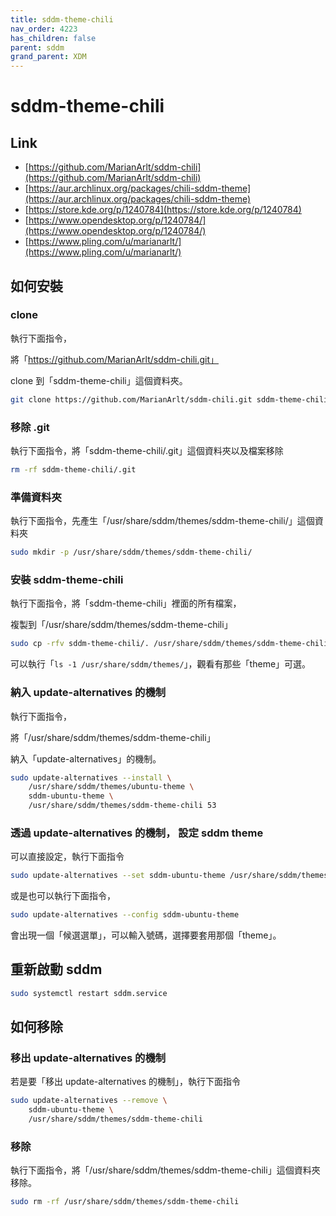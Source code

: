 ```yaml
---
title: sddm-theme-chili
nav_order: 4223
has_children: false
parent: sddm
grand_parent: XDM
---
```



# sddm-theme-chili


## Link

* [https://github.com/MarianArlt/sddm-chili](https://github.com/MarianArlt/sddm-chili)
* [https://aur.archlinux.org/packages/chili-sddm-theme](https://aur.archlinux.org/packages/chili-sddm-theme)
* [https://store.kde.org/p/1240784](https://store.kde.org/p/1240784)
* [https://www.opendesktop.org/p/1240784/](https://www.opendesktop.org/p/1240784/)
* [https://www.pling.com/u/marianarlt/](https://www.pling.com/u/marianarlt/)




## 如何安裝


### clone

執行下面指令，

將「https://github.com/MarianArlt/sddm-chili.git」

clone 到「sddm-theme-chili」這個資料夾。

``` sh
git clone https://github.com/MarianArlt/sddm-chili.git sddm-theme-chili
```


### 移除 .git

執行下面指令，將「sddm-theme-chili/.git」這個資料夾以及檔案移除

``` sh
rm -rf sddm-theme-chili/.git
```


### 準備資料夾

執行下面指令，先產生「/usr/share/sddm/themes/sddm-theme-chili/」這個資料夾

``` sh
sudo mkdir -p /usr/share/sddm/themes/sddm-theme-chili/
```


### 安裝 sddm-theme-chili

執行下面指令，將「sddm-theme-chili」裡面的所有檔案，

複製到「/usr/share/sddm/themes/sddm-theme-chili」

``` sh
sudo cp -rfv sddm-theme-chili/. /usr/share/sddm/themes/sddm-theme-chili
```

可以執行「`ls -1 /usr/share/sddm/themes/`」，觀看有那些「theme」可選。


### 納入 update-alternatives 的機制

執行下面指令，

將「/usr/share/sddm/themes/sddm-theme-chili」

納入「update-alternatives」的機制。

``` sh
sudo update-alternatives --install \
	/usr/share/sddm/themes/ubuntu-theme \
	sddm-ubuntu-theme \
	/usr/share/sddm/themes/sddm-theme-chili 53
```


### 透過 update-alternatives 的機制， 設定 sddm theme

可以直接設定，執行下面指令

``` sh
sudo update-alternatives --set sddm-ubuntu-theme /usr/share/sddm/themes/sddm-theme-chili
```

或是也可以執行下面指令，

``` sh
sudo update-alternatives --config sddm-ubuntu-theme
```

會出現一個「候選選單」，可以輸入號碼，選擇要套用那個「theme」。


## 重新啟動 sddm

``` sh
sudo systemctl restart sddm.service
```




## 如何移除


### 移出 update-alternatives 的機制

若是要「移出 update-alternatives 的機制」，執行下面指令

``` sh
sudo update-alternatives --remove \
	sddm-ubuntu-theme \
	/usr/share/sddm/themes/sddm-theme-chili
```


### 移除

執行下面指令，將「/usr/share/sddm/themes/sddm-theme-chili」這個資料夾移除。

``` sh
sudo rm -rf /usr/share/sddm/themes/sddm-theme-chili
```
